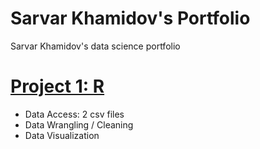 # Sarvar Khamidov's Portfolio
Sarvar Khamidov's data science portfolio

# [Project 1: R](https://github.com/khsarvar/Sarvar-Khamidov-portfolio/tree/main/r-projects)
* Data Access: 2 csv files
* Data Wrangling / Cleaning
* Data Visualization

